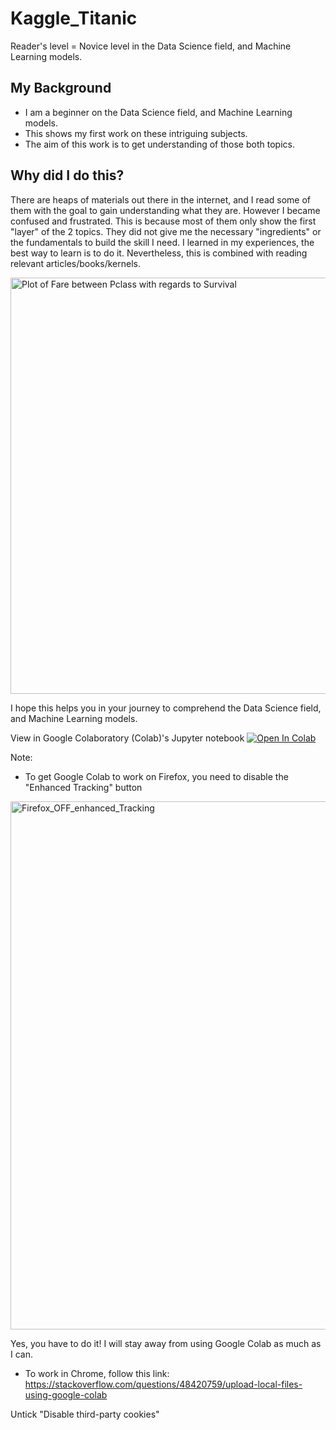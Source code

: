 # Kaggle_Titanic
Reader's level = Novice level in the Data Science field, and Machine Learning models.

## My Background
* I am a beginner on the Data Science field, and Machine Learning models.
* This shows my first work on these intriguing subjects. 
* The aim of this work is to get understanding of those both topics.

## Why did I do this? 

There are heaps of materials out there in the internet, and I read some of them with the goal to gain understanding what they are. However I became confused and frustrated. This is because most of them only show the first "layer" of the 2 topics. They did not give me the necessary "ingredients" or the fundamentals to build the skill I need. I learned in my experiences, the best way to learn is to do it. Nevertheless, this is combined with reading relevant articles/books/kernels. 

<img width="666" alt="Plot of Fare between Pclass with regards to Survival" src="https://user-images.githubusercontent.com/48793594/116999068-08c4e680-acd7-11eb-904c-8cd3ee60ba7b.png">

I hope this helps you in your journey to comprehend the Data Science field, and Machine Learning models.

View in Google Colaboratory (Colab)'s Jupyter notebook [![Open In Colab](https://colab.research.google.com/assets/colab-badge.svg)](https://colab.research.google.com/github/shafier/Kaggle_Titanic/blob/main/understanding-data-science-on-titanic-01.ipynb)

Note:
* To get Google Colab to work on Firefox, you need to disable the "Enhanced Tracking" button 
<img width="845" alt="Firefox_OFF_enhanced_Tracking" src="https://user-images.githubusercontent.com/48793594/117335457-13c47600-ae93-11eb-809b-98cd76afd678.png">

Yes, you have to do it! I will stay away from using Google Colab as much as I can. 

* To work in Chrome, follow this link: https://stackoverflow.com/questions/48420759/upload-local-files-using-google-colab

Untick "Disable third-party cookies"  

